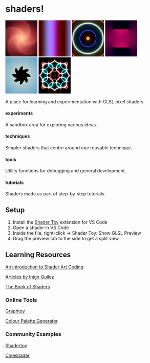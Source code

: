 # shaders!

<div class="row">
    <img src="https://github.com/alexeismith/shaders/blob/main/screenshots/Concentric%20Wobble.png" width="100">
    <img src="https://github.com/alexeismith/shaders/blob/main/screenshots/Gradient%20Palette%20Animation.png" width="100">
    <img src="https://github.com/alexeismith/shaders/blob/main/screenshots/Neon%20Sine%20Shrink.png" width="100">
    <img src="https://github.com/alexeismith/shaders/blob/main/screenshots/Radial%20Gradient%20Lines.png" width="100">
    <img src="https://github.com/alexeismith/shaders/blob/main/screenshots/Rounded%20Wobble%20Star.png" width="100">
    <img src="https://github.com/alexeismith/shaders/blob/main/screenshots/Shader%20Art%20Intro.png" width="100">
</div>

A place for learning and experimentation with GLSL pixel shaders.

#### experiments

A sandbox area for exploring various ideas.

#### techniques

Simpler shaders that centre around one reusable technique.

#### tools

Utility functions for debugging and general development.

#### tutorials

Shaders made as part of step-by-step tutorials.

## Setup

1. Install the [Shader Toy](https://marketplace.visualstudio.com/items?itemName=stevensona.shader-toy) extension for VS Code 
2. Open a shader in VS Code
3. Inside the file, right-click -> Shader Toy: Show GLSL Preview
4. Drag the preview tab to the side to get a split view

## Learning Resources

[An introduction to Shader Art Coding](https://www.youtube.com/watch?v=f4s1h2YETNY)

[Articles by Inigo Quilez](https://iquilezles.org/articles/)

[The Book of Shaders](https://thebookofshaders.com/)

### Online Tools

[Graphtoy](https://graphtoy.com/)

[Colour Palette Generator](http://dev.thi.ng/gradients/)

### Community Examples

[Shadertoy](https://www.shadertoy.com/)

[Cineshader](https://cineshader.com/gallery)
